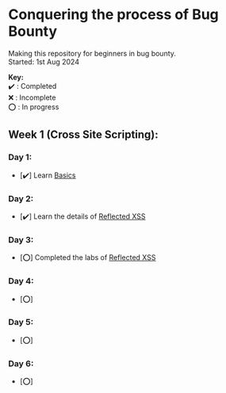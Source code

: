 # Conquering the process of Bug Bounty
Making this repository for beginners in bug bounty.   
Started: 1st Aug 2024

**Key:**  
   ✔️ : Completed  
   ❌ : Incomplete  
   ⭕ : In progress  

## Week 1 (Cross Site Scripting):
### Day 1:
- [✔️] Learn [Basics](https://portswigger.net/web-security/cross-site-scripting)
### Day 2:
- [✔️] Learn the details of [Reflected XSS](https://portswigger.net/web-security/cross-site-scripting/reflected)
### Day 3:
- [⭕] Completed the labs of [Reflected XSS](https://portswigger.net/web-security/cross-site-scripting/reflected)
### Day 4:
- [⭕] []()
### Day 5:
- [⭕] []()
### Day 6:
- [⭕] []()
